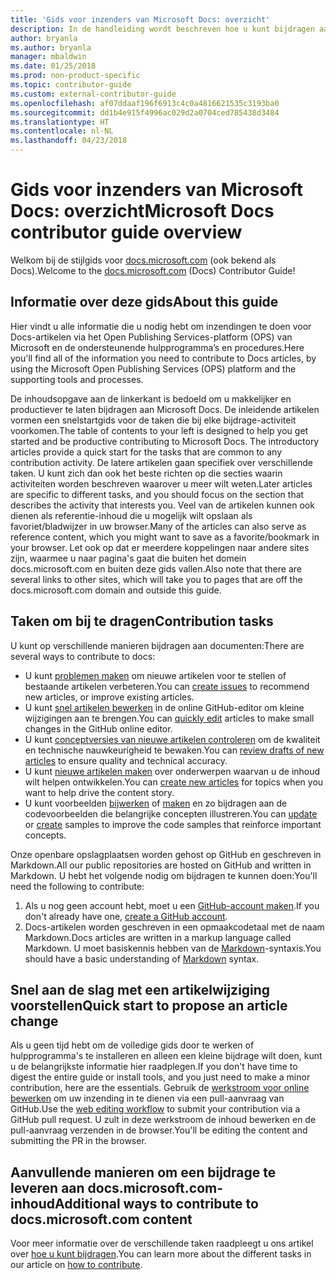 ```yaml
---
title: 'Gids voor inzenders van Microsoft Docs: overzicht'
description: In de handleiding wordt beschreven hoe u kunt bijdragen aan de Microsoft-documentatiesite docs.microsoft.com.
author: bryanla
ms.author: bryanla
manager: mbaldwin
ms.date: 01/25/2018
ms.prod: non-product-specific
ms.topic: contributor-guide
ms.custom: external-contributor-guide
ms.openlocfilehash: af07ddaaf196f6913c4c0a4816621535c3193ba0
ms.sourcegitcommit: dd1b4e915f4996ac029d2a0704ced785438d3484
ms.translationtype: HT
ms.contentlocale: nl-NL
ms.lasthandoff: 04/23/2018
---
```

# <a name="microsoft-docs-contributor-guide-overview"></a><span data-ttu-id="2c5b9-103">Gids voor inzenders van Microsoft Docs: overzicht</span><span class="sxs-lookup"><span data-stu-id="2c5b9-103">Microsoft Docs contributor guide overview</span></span>

<span data-ttu-id="2c5b9-104">Welkom bij de stijlgids voor [docs.microsoft.com](https://docs.microsoft.com) (ook bekend als Docs).</span><span class="sxs-lookup"><span data-stu-id="2c5b9-104">Welcome to the [docs.microsoft.com](https://docs.microsoft.com) (Docs) Contributor Guide!</span></span>

## <a name="about-this-guide"></a><span data-ttu-id="2c5b9-105">Informatie over deze gids</span><span class="sxs-lookup"><span data-stu-id="2c5b9-105">About this guide</span></span>

<span data-ttu-id="2c5b9-106">Hier vindt u alle informatie die u nodig hebt om inzendingen te doen voor Docs-artikelen via het Open Publishing Services-platform (OPS) van Microsoft en de ondersteunende hulpprogramma’s en procedures.</span><span class="sxs-lookup"><span data-stu-id="2c5b9-106">Here you'll find all of the information you need to contribute to Docs articles, by using the Microsoft Open Publishing Services (OPS) platform and the supporting tools and processes.</span></span>

<span data-ttu-id="2c5b9-107">De inhoudsopgave aan de linkerkant is bedoeld om u makkelijker en productiever te laten bijdragen aan Microsoft Docs. De inleidende artikelen vormen een snelstartgids voor de taken die bij elke bijdrage-activiteit voorkomen.</span><span class="sxs-lookup"><span data-stu-id="2c5b9-107">The table of contents to your left is designed to help you get started and be productive contributing to Microsoft Docs. The introductory articles provide a quick start for the tasks that are common to any contribution activity.</span></span> <span data-ttu-id="2c5b9-108">De latere artikelen gaan specifiek over verschillende taken. U kunt zich dan ook het beste richten op die secties waarin activiteiten worden beschreven waarover u meer wilt weten.</span><span class="sxs-lookup"><span data-stu-id="2c5b9-108">Later articles are specific to different tasks, and you should focus on the section that describes the activity that interests you.</span></span> <span data-ttu-id="2c5b9-109">Veel van de artikelen kunnen ook dienen als referentie-inhoud die u mogelijk wilt opslaan als favoriet/bladwijzer in uw browser.</span><span class="sxs-lookup"><span data-stu-id="2c5b9-109">Many of the articles can also serve as reference content, which you might want to save as a favorite/bookmark in your browser.</span></span> <span data-ttu-id="2c5b9-110">Let ook op dat er meerdere koppelingen naar andere sites zijn, waarmee u naar pagina's gaat die buiten het domein docs.microsoft.com en buiten deze gids vallen.</span><span class="sxs-lookup"><span data-stu-id="2c5b9-110">Also note that there are several links to other sites, which will take you to pages that are off the docs.microsoft.com domain and outside this guide.</span></span>

## <a name="contribution-tasks"></a><span data-ttu-id="2c5b9-111">Taken om bij te dragen</span><span class="sxs-lookup"><span data-stu-id="2c5b9-111">Contribution tasks</span></span>

<span data-ttu-id="2c5b9-112">U kunt op verschillende manieren bijdragen aan documenten:</span><span class="sxs-lookup"><span data-stu-id="2c5b9-112">There are several ways to contribute to docs:</span></span>

- <span data-ttu-id="2c5b9-113">U kunt [problemen maken](how-to-contribute.md#create-issues) om nieuwe artikelen voor te stellen of bestaande artikelen verbeteren.</span><span class="sxs-lookup"><span data-stu-id="2c5b9-113">You can [create issues](how-to-contribute.md#create-issues) to recommend new articles, or improve existing articles.</span></span>
- <span data-ttu-id="2c5b9-114">U kunt [snel artikelen bewerken](how-to-contribute.md#quick-edits) in de online GitHub-editor om kleine wijzigingen aan te brengen.</span><span class="sxs-lookup"><span data-stu-id="2c5b9-114">You can [quickly edit](how-to-contribute.md#quick-edits) articles to make small changes in the GitHub online editor.</span></span>
- <span data-ttu-id="2c5b9-115">U kunt [conceptversies van nieuwe artikelen controleren](how-to-contribute.md#review-new-articles) om de kwaliteit en technische nauwkeurigheid te bewaken.</span><span class="sxs-lookup"><span data-stu-id="2c5b9-115">You can [review drafts of new articles](how-to-contribute.md#review-new-articles) to ensure quality and technical accuracy.</span></span>
- <span data-ttu-id="2c5b9-116">U kunt [nieuwe artikelen maken](how-to-contribute.md#create-new-articles) over onderwerpen waarvan u de inhoud wilt helpen ontwikkelen.</span><span class="sxs-lookup"><span data-stu-id="2c5b9-116">You can [create new articles](how-to-contribute.md#create-new-articles) for topics when you want to help drive the content story.</span></span>
- <span data-ttu-id="2c5b9-117">U kunt voorbeelden [bijwerken](how-to-contribute.md#update-samples) of [maken](how-to-contribute.md#create-samples) en zo bijdragen aan de codevoorbeelden die belangrijke concepten illustreren.</span><span class="sxs-lookup"><span data-stu-id="2c5b9-117">You can [update](how-to-contribute.md#update-samples) or [create](how-to-contribute.md#create-samples) samples to improve the code samples that reinforce important concepts.</span></span>

<span data-ttu-id="2c5b9-118">Onze openbare opslagplaatsen worden gehost op GitHub en geschreven in Markdown.</span><span class="sxs-lookup"><span data-stu-id="2c5b9-118">All our public repositories are hosted on GitHub and written in Markdown.</span></span> <span data-ttu-id="2c5b9-119">U hebt het volgende nodig om bijdragen te kunnen doen:</span><span class="sxs-lookup"><span data-stu-id="2c5b9-119">You'll need the following to contribute:</span></span>

1. <span data-ttu-id="2c5b9-120">Als u nog geen account hebt, moet u een [GitHub-account maken](https://github.com/join).</span><span class="sxs-lookup"><span data-stu-id="2c5b9-120">If you don't already have one, [create a GitHub account](https://github.com/join).</span></span>
2. <span data-ttu-id="2c5b9-121">Docs-artikelen worden geschreven in een opmaakcodetaal met de naam Markdown.</span><span class="sxs-lookup"><span data-stu-id="2c5b9-121">Docs articles are written in a markup language called Markdown.</span></span> <span data-ttu-id="2c5b9-122">U moet basiskennis hebben van de [Markdown](https://daringfireball.net/projects/markdown/syntax)-syntaxis.</span><span class="sxs-lookup"><span data-stu-id="2c5b9-122">You should have a basic understanding of [Markdown](https://daringfireball.net/projects/markdown/syntax) syntax.</span></span>

## <a name="quick-start-to-propose-an-article-change"></a><span data-ttu-id="2c5b9-123">Snel aan de slag met een artikelwijziging voorstellen</span><span class="sxs-lookup"><span data-stu-id="2c5b9-123">Quick start to propose an article change</span></span>

<span data-ttu-id="2c5b9-124">Als u geen tijd hebt om de volledige gids door te werken of hulpprogramma's te installeren en alleen een kleine bijdrage wilt doen, kunt u de belangrijkste informatie hier raadplegen.</span><span class="sxs-lookup"><span data-stu-id="2c5b9-124">If you don't have time to digest the entire guide or install tools, and you just need to make a minor contribution, here are the essentials.</span></span> <span data-ttu-id="2c5b9-125">Gebruik de [werkstroom voor online bewerken](how-to-contribute.md#quick-edits) om uw inzending in te dienen via een pull-aanvraag van GitHub.</span><span class="sxs-lookup"><span data-stu-id="2c5b9-125">Use the [web editing workflow](how-to-contribute.md#quick-edits) to submit your contribution via a GitHub pull request.</span></span> <span data-ttu-id="2c5b9-126">U zult in deze werkstroom de inhoud bewerken en de pull-aanvraag verzenden in de browser.</span><span class="sxs-lookup"><span data-stu-id="2c5b9-126">You'll be editing the content and submitting the PR in the browser.</span></span>

## <a name="additional-ways-to-contribute-to-docsmicrosoftcom-content"></a><span data-ttu-id="2c5b9-127">Aanvullende manieren om een bijdrage te leveren aan docs.microsoft.com-inhoud</span><span class="sxs-lookup"><span data-stu-id="2c5b9-127">Additional ways to contribute to docs.microsoft.com content</span></span>

<span data-ttu-id="2c5b9-128">Voor meer informatie over de verschillende taken raadpleegt u ons artikel over [hoe u kunt bijdragen](how-to-contribute.md).</span><span class="sxs-lookup"><span data-stu-id="2c5b9-128">You can learn more about the different tasks in our article on [how to contribute](how-to-contribute.md).</span></span>

